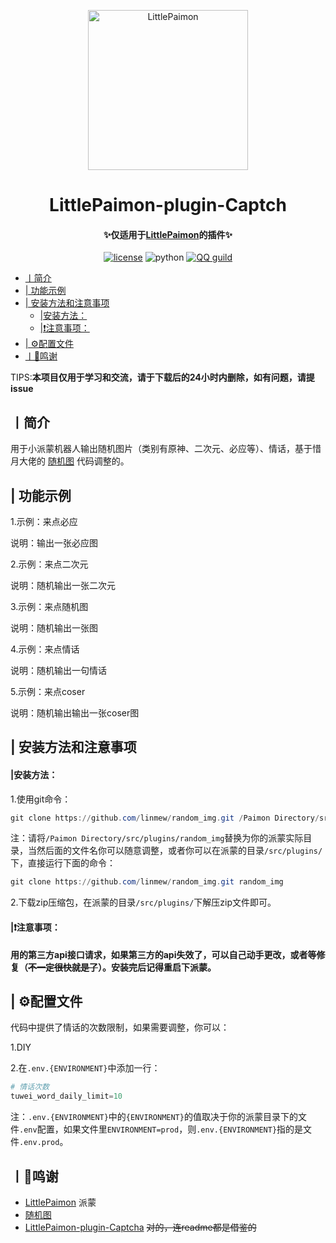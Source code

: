 <p align="center" >
  <a href="https://github.com/CMHopeSunshine/LittlePaimon/tree/nonebot2"><img src="https://s1.ax1x.com/2023/02/05/pS62DJK.png" width="256" height="256" alt="LittlePaimon"></a>
</p>
<h1 align="center">LittlePaimon-plugin-Captch</h1>
<h4 align="center">✨仅适用于<a href="https://github.com/CMHopeSunshine/LittlePaimon" target="_blank">LittlePaimon</a>的插件✨</h4>
<p align="center">
    <a href="https://cdn.jsdelivr.net/gh/CMHopeSunshine/LittlePaimon@master/LICENSE"><img src="https://img.shields.io/github/license/CMHopeSunshine/LittlePaimon" alt="license"></a>
    <img src="https://img.shields.io/badge/Python-3.8+-yellow" alt="python">
    <a href="https://qun.qq.com/qqweb/qunpro/share?_wv=3&_wwv=128&inviteCode=MmWrI&from=246610&biz=ka"><img src="https://img.shields.io/badge/QQ频道交流-尘世闲游-blue?style=flat-square" alt="QQ guild"></a>
</p>


  * [丨简介](#丨简介)
  * [| 功能示例](#-功能示例)
  * [| 安装方法和注意事项](#-安装方法和注意事项)
      * [|安装方法：](#安装方法)
      * [|❗注意事项：](#注意事项)
  * [| ⚙️配置文件](#-配置文件)
  * [丨💸鸣谢](#丨鸣谢)

  

TIPS:**本项目仅用于学习和交流，请于下载后的24小时内删除，如有问题，请提issue**

## 丨简介

用于小派蒙机器人输出随机图片（类别有原神、二次元、必应等）、情话，基于惜月大佬的 <a href="https://github.com/CMHopeSunshine/LittlePaimon/tree/nonebot2/Paimon_Plugins/random_img.py" target="_blank">随机图</a> 代码调整的。

## | 功能示例
1.示例：来点必应

  说明：输出一张必应图

2.示例：来点二次元

  说明：随机输出一张二次元

3.示例：来点随机图

  说明：随机输出一张图

4.示例：来点情话

  说明：随机输出一句情话

5.示例：来点coser

  说明：随机输出输出一张coser图

## | 安装方法和注意事项
#### |安装方法：

1.使用git命令：

```powershell
git clone https://github.com/linmew/random_img.git /Paimon Directory/src/plugins/random_img
```

注：请将``/Paimon Directory/src/plugins/random_img``替换为你的派蒙实际目录，当然后面的文件名你可以随意调整，或者你可以在派蒙的目录``/src/plugins/``下，直接运行下面的命令：

```powershell
git clone https://github.com/linmew/random_img.git random_img
```

2.下载zip压缩包，在派蒙的目录``/src/plugins/``下解压zip文件即可。

#### |❗注意事项：
**用的第三方api接口请求，如果第三方的api失效了，可以自己动手更改，或者等修复（~~不一定很快就是了~~）。安装完后记得重启下派蒙。**

## | ⚙️配置文件

代码中提供了情话的次数限制，如果需要调整，你可以：

1.DIY

2.在`.env.{ENVIRONMENT}`中添加一行：

```powershell
# 情话次数
tuwei_word_daily_limit=10
```

注：``.env.{ENVIRONMENT}``中的`{ENVIRONMENT}`的值取决于你的派蒙目录下的文件`.env`配置，如果文件里`ENVIRONMENT=prod`，则`.env.{ENVIRONMENT}`指的是文件`.env.prod`。



## 丨💸鸣谢

* <a href="https://github.com/CMHopeSunshine/LittlePaimon" target="_blank">LittlePaimon</a> 派蒙
* <a href="https://github.com/CMHopeSunshine/LittlePaimon/tree/nonebot2/Paimon_Plugins/random_img.py" target="_blank">随机图</a>
* <a href="https://github.com/forchannot/LittlePaimon-plugin-Captcha/" target="_blank">LittlePaimon-plugin-Captcha</a> ~~对的，连readme都是借鉴的~~
